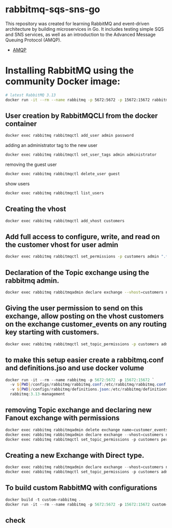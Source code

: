 # rabbitmq-sqs-sns-go
This repository was created for learning RabbitMQ and event-driven architecture by building microservices in Go. It includes testing simple SQS and SNS services, as well as an introduction to the Advanced Message Queuing Protocol (AMQP).
- [AMQP](https://www.rabbitmq.com/tutorials/amqp-concepts)

# Installing RabbitMQ using the community Docker image:
```bash
# latest RabbitMQ 3.13
docker run -it --rm --name rabbitmq -p 5672:5672 -p 15672:15672 rabbitmq:3.13-management
```
## User creation by RabbitMQCLI from the docker container
```bash
docker exec rabbitmq rabbitmqctl add_user admin password
```
adding an administrator tag to the new user
```bash
docker exec rabbitmq rabbitmqctl set_user_tags admin administrator
```
removing the guest user
```bash
docker exec rabbitmq rabbitmqctl delete_user guest
```
show users
```bash
docker exec rabbitmq rabbitmqctl list_users
```

## Creating the vhost
```bash
docker exec rabbitmq rabbitmqctl add_vhost customers
```

## Add full access to configure, write, and read on the customer vhost for user admin
```bash
docker exec rabbitmq rabbitmqctl set_permissions -p customers admin ".*" ".*" ".*"
```

## Declaration of the Topic exchange using the rabbitmq admin.
```bash
docker exec rabbitmq rabbitmqadmin declare exchange --vhost=customers name=customer_events type=topic -u admin -p password durable=true
```

## Giving the user permission to send on this exchange, allow posting on the vhost customers on the exchange customer_events on any routing key starting with customers.
```bash
docker exec rabbitmq rabbitmqctl set_topic_permissions -p customers admin customer_events "^customers.*" "^customers.*"
```

## to make this setup easier create a rabbitmq.conf and definitions.jso and use docker volume
```powershell
docker run -it --rm --name rabbitmq -p 5672:5672 -p 15672:15672 `
  -v ${PWD}/configs/rabbitmq/rabbitmq.conf:/etc/rabbitmq/rabbitmq.conf `
  -v ${PWD}/configs/rabbitmq/definitions.json:/etc/rabbitmq/definitions.json `
  rabbitmq:3.13-management
```

## removing Topic exchange and declaring new Fanout exchange with permissions
```powershell
docker exec rabbitmq rabbitmqadmin delete exchange name=customer_events --vhost=customers -u percy -p secret
docker exec rabbitmq rabbitmqadmin declare exchange --vhost=customers name=customer_events type=fanout -u percy -p secret durable=true
docker exec rabbitmq rabbitmqctl set_topic_permissions -p customers percy customer_events ".*" ".*"
```

## Creating a new Exchange with Direct type.
```powershell
docker exec rabbitmq rabbitmqadmin declare exchange --vhost=customers name=customer_callbacks type=direct -u admin -p password durable=true
docker exec rabbitmq rabbitmqctl set_topic_permissions -p customers admin customer_callbacks ".*" ".*"
```

## To build custom RabbitMQ with configurations
```powershell
docker build -t custom-rabbitmq .
docker run -it --rm --name rabbitmq -p 5672:5672 -p 15672:15672 custom-rabbitmq
```

## check



